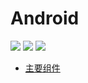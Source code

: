 # Android

[![](https://img.shields.io/badge/license-MIT-lightgrey)](https://github.com/Apriluestc/Android/blob/master/LICENSE)
[![](https://img.shields.io/badge/lang-%E7%AE%80%E4%BD%93%E4%B8%AD%E6%96%87-orange)](https://github.com/Apriluestc/Android/blob/master/Lang/Chinese.md)
[![](https://img.shields.io/badge/lang-English-yellow)](https://github.com/Apriluestc/Android/blob/master/Lang/English.md)

- [主要组件](https://github.com/Apriluestc/Android/tree/master/Docs/MainComponents)
